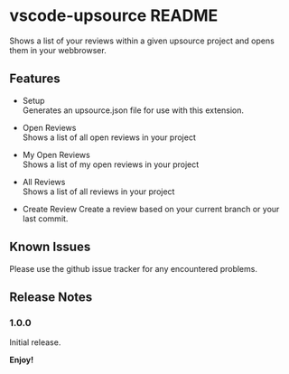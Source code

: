 # vscode-upsource README

Shows a list of your reviews within a given upsource project and opens them in your webbrowser.

## Features

- Setup  
Generates an upsource.json file for use with this extension.

- Open Reviews  
Shows a list of all open reviews in your project

- My Open Reviews  
Shows a list of my open reviews in your project

- All Reviews  
Shows a list of all reviews in your project

- Create Review
Create a review based on your current branch or your last commit.

## Known Issues

Please use the github issue tracker for any encountered problems.

## Release Notes

### 1.0.0

Initial release.

**Enjoy!**